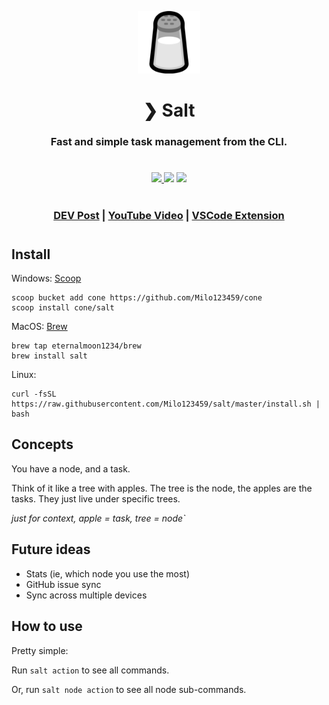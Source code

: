 <p align="center">
    <img src="./assets/salt.png" width="100" height="100" />
</p>
<h1 align="center">❯ Salt</h1>
<h3 align="center">
Fast and simple task management from the CLI.
<h3>
<h1></h1>
<h3 align="center">
    <a href="https://github.com/Milo123459/salt/releases">
    <img src="https://img.shields.io/github/downloads/Milo123459/salt/total.svg">
    </a>
    <img src="https://img.shields.io/github/stars/Milo123459/salt">
    <img src="https://tokei.rs/b1/github/Milo123459/salt?category=lines">
</h3>
<h1></h1>
<h3 align="center">
<p>
    <a href="https://dev.to/milo123459/salt-task-managment-4m1m">DEV Post</a> | <a href="https://www.youtube.com/watch?v=GMMQiHexb3Y">YouTube Video</a>  | <a href="https://github.com/Milo123459/vscode-salt">VSCode Extension</a>
    </p>
</h3>
<h1></h1>

## Install

Windows: [Scoop](https://scoop.sh)

```
scoop bucket add cone https://github.com/Milo123459/cone
scoop install cone/salt
```

MacOS: [Brew](https://brew.sh)

```
brew tap eternalmoon1234/brew
brew install salt
```

Linux:

```
curl -fsSL https://raw.githubusercontent.com/Milo123459/salt/master/install.sh | bash
```

## Concepts

You have a node, and a task.

Think of it like a tree with apples. The tree is the node, the apples are the tasks. They just live under specific trees. 

*just for context, apple = task, tree = node`*

## Future ideas

- Stats (ie, which node you use the most)
- GitHub issue sync
- Sync across multiple devices

## How to use

Pretty simple:

Run `salt action` to see all commands.

Or, run `salt node action` to see all node sub-commands.
